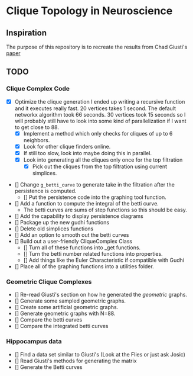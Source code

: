 # Clique Topology in Neuroscience

## Inspiration
The purpose of this repository is to recreate the results from Chad Giusti's [paper](https://www.pnas.org/doi/abs/10.1073/pnas.1506407112)

## TODO 

### Clique Complex Code
- [x] Optimize the clique generation
	I ended up writing a recursive function and it executes really fast. 20 vertices takes 1 second.
	The default networkx algorithm took 66 seconds. 30 vertices took 15 seconds so I will probably
	still have to look into some kind of parallelization if I want to get close to 88.
	- [x] Implement a method which only checks for cliques of up to 6 neighbors.
	- [x] Look for other clique finders online.
	- [x] If still too slow, look into maybe doing this in parallel.
	- [x] Look into generating all the cliques only once for the top filtration
		-[x] Pick out the cliques from the top filtration using current simplices.
- [] Change `g_betti_curve` to generate take in the filtration after the persistence is computed.
	- [] Put the persistence code into the graphing tool function.
- [] Add a function to compute the integral of the betti curve.
	- The betti curves are sums of step functions so this should be easy.
- [] Add the capability to display persistence diagrams
- [] Package up the new gudhi functions
- [] Delete old simplices functions
- [] Add an option to smooth out the betti curves
- [] Build out a user-friendly CliqueComplex Class
	- [] Turn all of these functions into _get functions.
	- [] Turn the betti number related functions into properties.
	- [] Add things like the Euler Characteristic if compatible with Gudhi
- [] Place all of the graphing functions into a utilities folder.

### Geometric Clique Complexes
- [] Re-read Giusti's section on how he generated the *geometric* graphs.
- [] Generate some sampled geometric graphs.
- [] Create some artificial geometric graphs.
- [] Generate geometric graphs with N=88.
- [] Compare the betti curves
- [] Compare the integrated betti curves

### Hippocampus data
- [] Find a data set similar to Giusti's (Look at the Flies or just ask Josic)
- [] Read Giusti's methods for generating the matrix
- [] Generate the Betti curves

